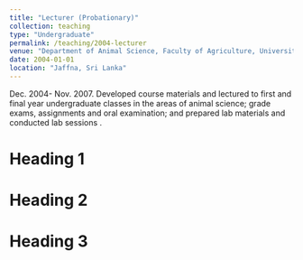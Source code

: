 ```yaml
---
title: "Lecturer (Probationary)"
collection: teaching
type: "Undergraduate"
permalink: /teaching/2004-lecturer
venue: "Department of Animal Science, Faculty of Agriculture, University of Jaffna, Sri Lanka"
date: 2004-01-01
location: "Jaffna, Sri Lanka"
---
```


Dec. 2004- Nov. 2007. Developed course materials and lectured to first and final year undergraduate classes in the areas of animal science; grade exams, assignments and oral examination; and prepared lab materials and conducted lab sessions .

Heading 1
======

Heading 2
======

Heading 3
======